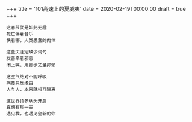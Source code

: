 +++
title = '101高速上的夏威夷'
date = 2020-02-19T00:00:00
draft = true
+++

```text
这春节就是如此无趣
死亡伴着音乐
快看哪，人类愚蠢的肉体

这些天注定缺少词句
友善牵着邪恶
闭上嘴，用脚步丈量抑郁

这空气绝对不能呼吸
病毒只是缘由
人与人，本来就相互隔离

这世界顶多从头开启
真想有那一天
遇见我，也遇见全新的你
```
